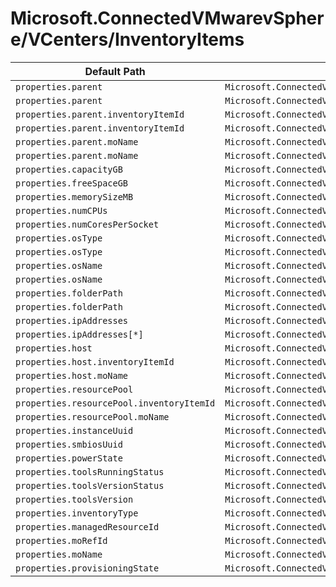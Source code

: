 # Microsoft.ConnectedVMwarevSphere/VCenters/InventoryItems

| Default Path | Alias |
|---|---|
| `properties.parent` | `Microsoft.ConnectedVMwarevSphere/vcenters/inventoryItems/Host.parent` |
| `properties.parent` | `Microsoft.ConnectedVMwarevSphere/vcenters/inventoryItems/ResourcePool.parent` |
| `properties.parent.inventoryItemId` | `Microsoft.ConnectedVMwarevSphere/vcenters/inventoryItems/Host.parent.inventoryItemId` |
| `properties.parent.inventoryItemId` | `Microsoft.ConnectedVMwarevSphere/vcenters/inventoryItems/ResourcePool.parent.inventoryItemId` |
| `properties.parent.moName` | `Microsoft.ConnectedVMwarevSphere/vcenters/inventoryItems/Host.parent.moName` |
| `properties.parent.moName` | `Microsoft.ConnectedVMwarevSphere/vcenters/inventoryItems/ResourcePool.parent.moName` |
| `properties.capacityGB` | `Microsoft.ConnectedVMwarevSphere/vcenters/inventoryItems/Datastore.capacityGB` |
| `properties.freeSpaceGB` | `Microsoft.ConnectedVMwarevSphere/vcenters/inventoryItems/Datastore.freeSpaceGB` |
| `properties.memorySizeMB` | `Microsoft.ConnectedVMwarevSphere/vcenters/inventoryItems/VirtualMachineTemplate.memorySizeMB` |
| `properties.numCPUs` | `Microsoft.ConnectedVMwarevSphere/vcenters/inventoryItems/VirtualMachineTemplate.numCPUs` |
| `properties.numCoresPerSocket` | `Microsoft.ConnectedVMwarevSphere/vcenters/inventoryItems/VirtualMachineTemplate.numCoresPerSocket` |
| `properties.osType` | `Microsoft.ConnectedVMwarevSphere/vcenters/inventoryItems/VirtualMachineTemplate.osType` |
| `properties.osType` | `Microsoft.ConnectedVMwarevSphere/vcenters/inventoryItems/VirtualMachine.osType` |
| `properties.osName` | `Microsoft.ConnectedVMwarevSphere/vcenters/inventoryItems/VirtualMachineTemplate.osName` |
| `properties.osName` | `Microsoft.ConnectedVMwarevSphere/vcenters/inventoryItems/VirtualMachine.osName` |
| `properties.folderPath` | `Microsoft.ConnectedVMwarevSphere/vcenters/inventoryItems/VirtualMachineTemplate.folderPath` |
| `properties.folderPath` | `Microsoft.ConnectedVMwarevSphere/vcenters/inventoryItems/VirtualMachine.folderPath` |
| `properties.ipAddresses` | `Microsoft.ConnectedVMwarevSphere/vcenters/inventoryItems/VirtualMachine.ipAddresses` |
| `properties.ipAddresses[*]` | `Microsoft.ConnectedVMwarevSphere/vcenters/inventoryItems/VirtualMachine.ipAddresses[*]` |
| `properties.host` | `Microsoft.ConnectedVMwarevSphere/vcenters/inventoryItems/VirtualMachine.host` |
| `properties.host.inventoryItemId` | `Microsoft.ConnectedVMwarevSphere/vcenters/inventoryItems/VirtualMachine.host.inventoryItemId` |
| `properties.host.moName` | `Microsoft.ConnectedVMwarevSphere/vcenters/inventoryItems/VirtualMachine.host.moName` |
| `properties.resourcePool` | `Microsoft.ConnectedVMwarevSphere/vcenters/inventoryItems/VirtualMachine.resourcePool` |
| `properties.resourcePool.inventoryItemId` | `Microsoft.ConnectedVMwarevSphere/vcenters/inventoryItems/VirtualMachine.resourcePool.inventoryItemId` |
| `properties.resourcePool.moName` | `Microsoft.ConnectedVMwarevSphere/vcenters/inventoryItems/VirtualMachine.resourcePool.moName` |
| `properties.instanceUuid` | `Microsoft.ConnectedVMwarevSphere/vcenters/inventoryItems/VirtualMachine.instanceUuid` |
| `properties.smbiosUuid` | `Microsoft.ConnectedVMwarevSphere/vcenters/inventoryItems/VirtualMachine.smbiosUuid` |
| `properties.powerState` | `Microsoft.ConnectedVMwarevSphere/vcenters/inventoryItems/VirtualMachine.powerState` |
| `properties.toolsRunningStatus` | `Microsoft.ConnectedVMwarevSphere/vcenters/inventoryItems/VirtualMachine.toolsRunningStatus` |
| `properties.toolsVersionStatus` | `Microsoft.ConnectedVMwarevSphere/vcenters/inventoryItems/VirtualMachine.toolsVersionStatus` |
| `properties.toolsVersion` | `Microsoft.ConnectedVMwarevSphere/vcenters/inventoryItems/VirtualMachine.toolsVersion` |
| `properties.inventoryType` | `Microsoft.ConnectedVMwarevSphere/vcenters/inventoryItems/inventoryType` |
| `properties.managedResourceId` | `Microsoft.ConnectedVMwarevSphere/vcenters/inventoryItems/managedResourceId` |
| `properties.moRefId` | `Microsoft.ConnectedVMwarevSphere/vcenters/inventoryItems/moRefId` |
| `properties.moName` | `Microsoft.ConnectedVMwarevSphere/vcenters/inventoryItems/moName` |
| `properties.provisioningState` | `Microsoft.ConnectedVMwarevSphere/vcenters/inventoryItems/provisioningState` |

